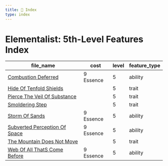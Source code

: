 ```yaml
---
title: 📑 Index
type: index
---
```


# Elementalist: 5th-Level Features Index

| file_name                                                              | cost      | level | feature_type |
| ---------------------------------------------------------------------- | --------- | ----- | ------------ |
| [Combustion Deferred](Combustion%20Deferred)                           | 9 Essence | 5     | ability      |
| [Hide Of Tenfold Shields](Hide%20Of%20Tenfold%20Shields)               |           | 5     | trait        |
| [Pierce The Veil Of Substance](Pierce%20The%20Veil%20Of%20Substance)   |           | 5     | trait        |
| [Smoldering Step](Smoldering%20Step)                                   |           | 5     | trait        |
| [Storm Of Sands](Storm%20Of%20Sands)                                   | 9 Essence | 5     | ability      |
| [Subverted Perception Of Space](Subverted%20Perception%20Of%20Space)   | 9 Essence | 5     | ability      |
| [The Mountain Does Not Move](The%20Mountain%20Does%20Not%20Move)       |           | 5     | trait        |
| [Web Of All ThatS Come Before](Web%20Of%20All%20ThatS%20Come%20Before) | 9 Essence | 5     | ability      |
